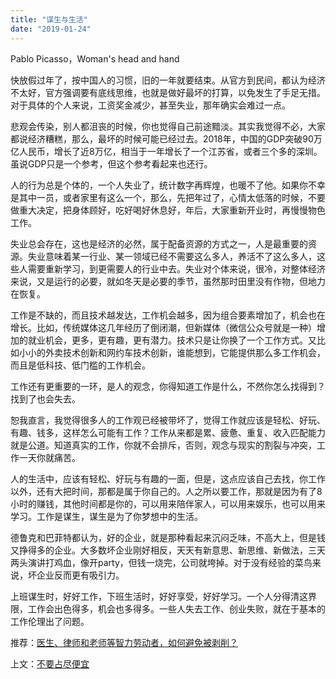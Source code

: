```yaml
---
title: "谋生与生活"
date: "2019-01-24"
---
```


Pablo Picasso，Woman's head and hand

快放假过年了，按中国人的习惯，旧的一年就要结束。从官方到民间，都认为经济不太好，官方强调要有底线思维，也就是做好最坏的打算，以免发生了手足无措。对于具体的个人来说，工资奖金减少，甚至失业，那年确实会难过一点。

悲观会传染，别人都沮丧的时候，你也觉得自己前途黯淡。其实我觉得不必，大家都说经济糟糕，那么，最坏的时候可能已经过去。2018年，中国的GDP突破90万亿人民币，增长了近8万亿，相当于一年增长了一个江苏省，或者三个多的深圳。虽说GDP只是一个参考，但这个参考看起来也还行。

人的行为总是个体的，一个人失业了，统计数字再辉煌，也暖不了他。如果你不幸是其中一员，或者家里有这么一个，那么，先把年过了，心情太低落的时候，不要做重大决定，把身体顾好，吃好喝好休息好，年后，大家重新开业时，再慢慢物色工作。

失业总会存在，这也是经济的必然，属于配备资源的方式之一，人是最重要的资源。失业意味着某一行业、某一领域已经不需要这么多人，养活不了这么多人，这些人需要重新学习，到更需要人的行业中去。失业对个体来说，很冷，对整体经济来说，又是运行的必要，就如冬天是必要的季节，虽然那时田里没有作物，但地力在恢复。

工作是不缺的，而且技术越发达，工作机会越多，因为组合要素增加了，机会也在增长。比如，传统媒体这几年经历了倒闭潮，但新媒体（微信公众号就是一种）增加的就业机会，更多，更有趣，更有潜力。技术只是让你换了一个工作方式。又比如小小的外卖技术创新和网约车技术创新，谁能想到，它能提供那么多工作机会，而且是低科技、低门槛的工作机会。

工作还有更重要的一环，是人的观念，你得知道工作是什么，不然你怎么找得到？找到了也会失去。

恕我直言，我觉得很多人的工作观已经被带坏了，觉得工作就应该是轻松、好玩、有趣、钱多，这样怎么可能有工作？工作从来都是累、疲惫、重复、收入匹配能力就是公道。知道真实的工作，你就不会排斥，否则，观念与现实的割裂与冲突，工作一天你就痛苦。

人的生活中，应该有轻松、好玩与有趣的一面，但是，这点应该自己去找，你工作以外，还有大把时间，那都是属于你自己的。人之所以要工作，那就是因为有了8小时的赚钱，其他时间都是你的，可以用来陪伴家人，可以用来娱乐，也可以用来学习。工作是谋生，谋生是为了你梦想中的生活。

德鲁克和巴菲特都认为，好的企业，就是那种看起来沉闷乏味，不高大上，但是钱又挣得多的企业。大多数坏企业刚好相反，天天有新意思、新思维、新做法，三天两头演讲打鸡血，像开party，但钱一烧完，公司就垮掉。对于没有经验的菜鸟来说，坏企业反而更有吸引力。

上班谋生时，好好工作，下班生活时，好好享受，好好学习。一个人分得清这界限，工作会出色得多，机会也多得多。一些人失去工作、创业失败，就在于基本的工作伦理出了问题。

推荐：[医生、律师和老师等智力劳动者，如何避免被剥削？](http://mp.weixin.qq.com/s?__biz=MjM5NDU0Mjk2MQ==&mid=2651625291&idx=1&sn=e3c6e12397c4b38aeae995fd1c8a8ce2&chksm=bd7e13558a099a43deb0f54706bd4569f01ef3a8970e8bdb26e673f8e05b193087373bb24628&scene=21#wechat_redirect)

上文：[不要占尽便宜](http://mp.weixin.qq.com/s?__biz=MjM5NDU0Mjk2MQ==&mid=2651632460&idx=1&sn=241ca75ce9f015daba9141441f18cc99&chksm=bd7e37528a09be44510d4f74c2630f9ea12124dbcbf3e36f916b90921d2fb7907efff32491de&scene=21#wechat_redirect)
